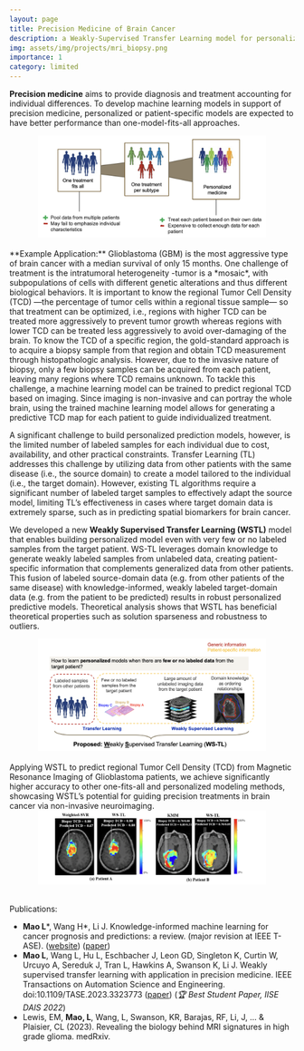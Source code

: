 ```yaml
---
layout: page
title: Precision Medicine of Brain Cancer
description: a Weakly-Supervised Transfer Learning model for personalized predictive modeling of tumor cell density 
img: assets/img/projects/mri_biopsy.png
importance: 1
category: limited
---
```


**Precision medicine** aims to provide diagnosis and treatment accounting for individual differences. To develop machine learning models in support of precision medicine, personalized or patient-specific models are expected to have better performance than one-model-fits-all approaches. 

<div style="text-align: center;">
<img src="/assets/img/projects/precision_medicine.png" alt="alt text" style="max-width: 80%;"/>
</div>

<br>
<!-- Motivating Example: Glioblastoma -->
**Example Application:** Glioblastoma (GBM) is the most aggressive type of brain cancer with a median survival of only 15 months. One challenge of treatment is the intratumoral heterogeneity -tumor is a *mosaic*, with subpopulations of cells with different genetic alterations and thus different biological behaviors. It is important to know the regional Tumor Cell Density (TCD) —the percentage of tumor cells within a regional tissue sample— so that treatment can be optimized, i.e., regions with higher TCD can be treated more aggressively to prevent tumor growth whereas regions with lower TCD can be treated less aggressively to avoid over-damaging of the brain. To know the TCD of a specific region, the gold-standard approach is to acquire a biopsy sample from that region and obtain TCD measurement through histopathologic analysis. However, due to the invasive nature of biopsy, only a few biopsy samples can be acquired from each patient, leaving many regions where TCD remains unknown. To tackle this challenge, a machine learning model can be trained to predict regional TCD based on imaging. Since imaging is non-invasive and can portray the whole brain, using the trained machine learning model allows for generating a predictive TCD map for each patient to guide individualized treatment. 

<!-- Motivation -->
A significant challenge to build personalized prediction models, however, is the limited number of labeled samples for each individual due to cost, availability, and other practical constraints. Transfer Learning (TL) addresses this challenge by utilizing data from other patients with the same disease (i.e., the source domain) to create a model tailored to the individual (i.e., the target domain). However, existing TL algorithms require a significant number of labeled target samples to effectively adapt the source model, limiting TL’s effectiveness in cases where target domain data is extremely sparse, such as in predicting spatial biomarkers for brain cancer.

We developed a new **Weakly Supervised Transfer Learning (WSTL)** model that enables building personalized model even with very few or no labeled samples from the target patient. WS-TL leverages domain knowledge to generate weakly labeled samples from unlabeled data, creating patient-specific information that complements generalized data from other patients. This fusion of labeled source-domain data (e.g. from other patients of the same disease) with knowledge-informed, weakly labeled target-domain data (e.g. from the patient to be predicted) results in robust personalized predictive models. Theoretical analysis shows that WSTL has beneficial theoretical properties such as solution sparseness and robustness to outliers. 

<div style="text-align: center;">
<img src="/assets/img/projects/wstl.png" alt="alt text" style="max-width: 80%;"/>
</div>

<br>
Applying WSTL to predict regional Tumor Cell Density (TCD) from Magnetic Resonance Imaging of Glioblastoma patients, we achieve significantly higher accuracy to other one-fits-all and personalized modeling methods, showcasing WSTL’s potential for guiding precision treatments in brain cancer via non-invasive neuroimaging. 

<div style="text-align: center;">
<img src="/assets/img/projects/wstl2.png" alt="alt text" style="max-width: 80%;"/>
</div>

<!-- GUI and demo video -->
<!-- Here is a workflow to show how the model can be used to generate prediction maps pre and post surgery:

<!-- ![alt text](../assets/img/projects/wstl3.png)
![alt text](assets/img/projects/wstl_gui_.png) -->  
<br>

<!-- *This research is in collaboration with Drs. Kristin Swanson and Leland Hu at Mayo Clinic.* -->

Publications: 
- **Mao L***, Wang H*, Li J. Knowledge-informed machine learning for cancer prognosis and predictions: a review. (major revision at IEEE T-ASE). ([website](https://lingchm.github.io/kinformed-machine-learning-cancer/)) ([paper](https://arxiv.org/abs/2401.06406))
- **Mao L**, Wang L, Hu L, Eschbacher J, Leon GD, Singleton K, Curtin W, Urcuyo A, Sereduk J, Tran L, Hawkins A, Swanson K, Li J. Weakly supervised transfer learning with application in precision medicine. IEEE Transactions on Automation Science and Engineering. doi:10.1109/TASE.2023.3323773 ([paper](https://ieeexplore.ieee.org/abstract/document/10292790)) (*🏆 Best Student Paper, IISE DAIS 2022*)
- Lewis, EM, **Mao, L**, Wang, L, Swanson, KR, Barajas, RF, Li, J, ... & Plaisier, CL (2023). Revealing the biology behind MRI signatures in high grade glioma. medRxiv. 
<!-- Hairong's MAE paper-->